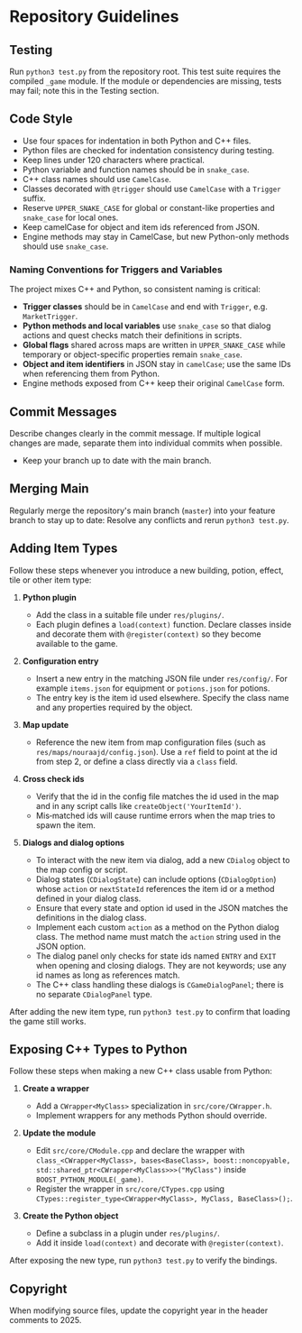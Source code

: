 # Repository Guidelines

## Testing
Run `python3 test.py` from the repository root.
This test suite requires the compiled `_game` module.
If the module or dependencies are missing, tests may fail; note this in the
Testing section.

## Code Style
- Use four spaces for indentation in both Python and C++ files.
- Python files are checked for indentation consistency during testing.
- Keep lines under 120 characters where practical.
- Python variable and function names should be in `snake_case`.
- C++ class names should use `CamelCase`.
- Classes decorated with `@trigger` should use `CamelCase` with a `Trigger` suffix.
- Reserve `UPPER_SNAKE_CASE` for global or constant-like properties and `snake_case` for local ones.
- Keep camelCase for object and item ids referenced from JSON.
- Engine methods may stay in CamelCase, but new Python-only methods should use `snake_case`.

### Naming Conventions for Triggers and Variables
The project mixes C++ and Python, so consistent naming is critical:

- **Trigger classes** should be in `CamelCase` and end with `Trigger`, e.g. `MarketTrigger`.
- **Python methods and local variables** use `snake_case` so that dialog actions
  and quest checks match their definitions in scripts.
- **Global flags** shared across maps are written in `UPPER_SNAKE_CASE` while
  temporary or object-specific properties remain `snake_case`.
- **Object and item identifiers** in JSON stay in `camelCase`; use the same
  IDs when referencing them from Python.
- Engine methods exposed from C++ keep their original `CamelCase` form.

## Commit Messages
Describe changes clearly in the commit message.
If multiple logical changes are made, separate them into individual commits when
possible.
- Keep your branch up to date with the main branch.


## Merging Main
Regularly merge the repository's main branch (`master`) into your feature branch to
stay up to date:
Resolve any conflicts and rerun `python3 test.py`.

## Adding Item Types
Follow these steps whenever you introduce a new building, potion, effect, tile or other item type:

1. **Python plugin**
    - Add the class in a suitable file under `res/plugins/`.
    - Each plugin defines a `load(context)` function.
      Declare classes inside and decorate them with `@register(context)` so they
      become available to the game.

2. **Configuration entry**
    - Insert a new entry in the matching JSON file under `res/config/`.
      For example `items.json` for equipment or `potions.json` for potions.
    - The entry key is the item id used elsewhere.
      Specify the class name and any properties required by the object.

3. **Map update**
    - Reference the new item from map configuration files
      (such as `res/maps/nouraajd/config.json`).
      Use a `ref` field to point at the id from step 2, or define a class
      directly via a `class` field.

4. **Cross check ids**
    - Verify that the id in the config file matches the id used in the map and in
      any script calls like `createObject('YourItemId')`.
    - Mis‑matched ids will cause runtime errors when the map tries to spawn the item.

5. **Dialogs and dialog options**
    - To interact with the new item via dialog, add a new `CDialog` object to the
      map config or script.
    - Dialog states (`CDialogState`) can include options (`CDialogOption`) whose
      `action` or `nextStateId` references the item id or a method defined in
      your dialog class.
    - Ensure that every state and option id used in the JSON matches the definitions in the dialog class.
    - Implement each custom `action` as a method on the Python dialog class.
      The method name must match the `action` string used in the JSON option.
    - The dialog panel only checks for state ids named `ENTRY` and `EXIT` when
      opening and closing dialogs. They are not keywords; use any id names as
      long as references match.
    - The C++ class handling these dialogs is `CGameDialogPanel`; there is no
      separate `CDialogPanel` type.

After adding the new item type, run `python3 test.py` to confirm that loading the game still works.
## Exposing C++ Types to Python
Follow these steps when making a new C++ class usable from Python:

1. **Create a wrapper**
    - Add a `CWrapper<MyClass>` specialization in `src/core/CWrapper.h`.
    - Implement wrappers for any methods Python should override.

2. **Update the module**
    - Edit `src/core/CModule.cpp` and declare the wrapper with
      `class_<CWrapper<MyClass>, bases<BaseClass>, boost::noncopyable,
      std::shared_ptr<CWrapper<MyClass>>>("MyClass")` inside
      `BOOST_PYTHON_MODULE(_game)`.
    - Register the wrapper in `src/core/CTypes.cpp` using
      `CTypes::register_type<CWrapper<MyClass>, MyClass, BaseClass>();`.

3. **Create the Python object**
    - Define a subclass in a plugin under `res/plugins/`.
    - Add it inside `load(context)` and decorate with `@register(context)`.

After exposing the new type, run `python3 test.py` to verify the bindings.

## Copyright
When modifying source files, update the copyright year in
the header comments to 2025.
